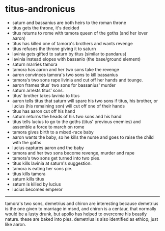 # titus-andronicus

- saturn and bassanius are both heirs to the roman throne
- titus gets the throne, it's decided
- titus returns to rome with tamora queen of the goths (and her lover aaron)
- titus has killed one of tamora's brothers and wants revenge
- titus refuses the throne giving it to saturn
- lavinia gets gifted to saturn by titus (similar to pandarus)
- lavinia instead elopes with bassanio (the base/ground element)
- saturn marries tamora
- tamora has aaron and her two sons take the revenge
- aaron convinces tamora's two sons to kill bassanius
- tamora's two sons rape livinia and cut off her hands and tounge.
- aaron frames titus' two sons for bassanius' murder
- saturn arrests titus' sons.
- titus' brother takes lavinia to titus
- aaron tells titus that saturn will spare his two sons if titus, his brother, or lucius (his remaining son) will cut off one of their hands
- titus has aaron cut off his hand
- saturn returns the heads of his two sons and his hand
- titus tells lucius to go to the goths (titus' previous enemies) and assemble a force to march on rome
- tamora gives birth to a mixed-race baby
- aaron wants the baby, so he kills the nurse and goes to raise the child with the goths
- lucius captures aaron and the baby
- tamora and her two sons become revenge, murder and rape
- tamora's two sons get turned into two pies.
- titus kills lavinia at saturn's suggestion.
- tamora is eating her sons pie.
- titus kills tamora
- saturn kills titus
- saturn is killed by lucius
- lucius becomes emperor

---

tamora's two sons, demetrius and chiron are interesting because demetrius is the one given to marriage in msnd, and chiron is a centaur, that normally would be a lusty drunk, but apollo has helped to overcome his beastly nature. these are baked into pies. demetrius is also identified as ethiop, just like aaron.
